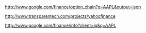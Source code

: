 http://www.google.com/finance/option_chain?q=AAPL&output=json

http://www.transparentech.com/projects/yahoofinance

http://www.google.com/finance/info?client=ig&q=AAPL
